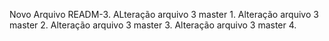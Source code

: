 Novo Arquivo READM-3.
ALteração arquivo 3 master 1.
Alteração arquivo 3 master 2.
Alteração arquivo 3 master 3.
Alteração arquivo 3 master 4.